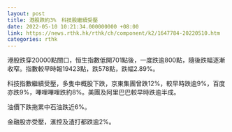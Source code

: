 ```yaml
---
layout: post
title: 港股跌約3%　科技股繼續受壓
date: 2022-05-10 10:21:34.000000000 +08:00
link: https://news.rthk.hk/rthk/ch/component/k2/1647784-20220510.htm
categories: rthk
---
```


港股跌穿20000點關口，恒生指數低開701點後，一度跌逾800點，隨後跌幅逐漸收窄。指數較早時報19423點，跌578點，跌幅2.89%。

科技指數繼續受壓，多隻中概股下跌，京東集團曾跌12%，較早時跌逾9%，百度亦跌9%，嗶哩嗶哩跌約8%。美團及阿里巴巴較早時跌逾半成。

油價下跌拖累中石油跌近6%。

金融股亦受壓，滙控及渣打都跌逾2%。
